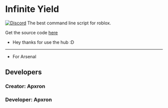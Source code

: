 # Infinite Yield 
[![Discord](https://media.discordapp.net/attachments/338403017894395905/668536741942263808/Discord-Logo-Color.png)](https://discord.io/infiniteyield)
The best command line script for roblox.

Get the source code [here](https://raw.githubusercontent.com/WowFreeBobux/-.........-/main/README.md)

 - Hey thanks for use the hub :D
 - ---------------
 - For Arsenal

## Developers
### Creator: Apxron

### Developer: Apxron
